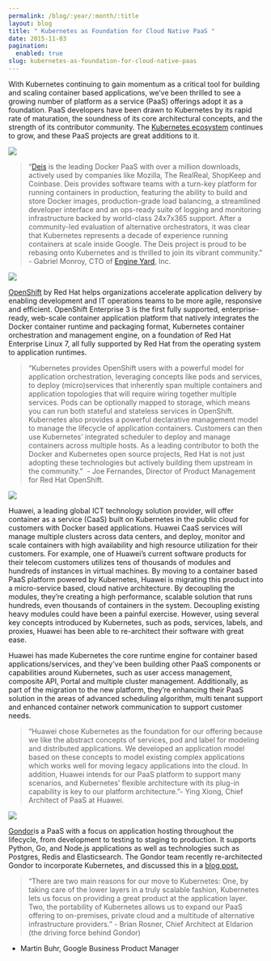 ```yaml
---
permalink: /blog/:year/:month/:title
layout: blog
title: " Kubernetes as Foundation for Cloud Native PaaS "
date: 2015-11-03
pagination:
  enabled: true
slug: kubernetes-as-foundation-for-cloud-native-paas
---
```

With Kubernetes continuing to gain momentum as a critical tool for building and scaling container based applications, we’ve been thrilled to see a growing number of platform as a service (PaaS) offerings adopt it as a foundation. PaaS developers have been drawn to Kubernetes by its rapid rate of maturation, the soundness of its core architectural concepts, and the strength of its contributor community. The [Kubernetes ecosystem](http://blog.kubernetes.io/2015/07/the-growing-kubernetes-ecosystem.html) continues to grow, and these PaaS projects are great additions to it.

[![](http://1.bp.blogspot.com/-xX93tnoIlGo/Vjj2fSc_CDI/AAAAAAAAAi0/lvTkT9jyFog/s400/k8%2Bipaas%2B1.png)](http://1.bp.blogspot.com/-xX93tnoIlGo/Vjj2fSc_CDI/AAAAAAAAAi0/lvTkT9jyFog/s1600/k8%2Bipaas%2B1.png)










> “[Deis](http://deis.io/)&nbsp;is the leading Docker PaaS with over a million downloads, actively used by companies like Mozilla, The RealReal, ShopKeep and Coinbase.&nbsp;Deis provides software teams with a turn-key platform for running containers in production, featuring the ability to build and store Docker images, production-grade load balancing, a streamlined developer interface and an ops-ready suite of logging and monitoring infrastructure backed by world-class 24x7x365 support. After a community-led evaluation of alternative orchestrators, it was clear that Kubernetes represents a decade of experience running containers at scale inside Google. The Deis project is proud to be rebasing onto Kubernetes and is thrilled to join its vibrant community." - Gabriel Monroy, CTO of&nbsp;[Engine Yard](https://www.engineyard.com/), Inc.





[![](http://1.bp.blogspot.com/-1XZFGRHGb34/Vjj2wUtA6pI/AAAAAAAAAi8/SD-qRhVIiIs/s400/k8%2Bipaas%2B2.png)](http://1.bp.blogspot.com/-1XZFGRHGb34/Vjj2wUtA6pI/AAAAAAAAAi8/SD-qRhVIiIs/s1600/k8%2Bipaas%2B2.png)






[OpenShift](http://www.openshift.org/) by Red Hat helps organizations accelerate application delivery by enabling development and IT operations teams to be more agile, responsive and efficient. OpenShift Enterprise 3 is the first fully supported, enterprise-ready, web-scale container application platform that natively integrates the Docker container runtime and packaging format, Kubernetes container orchestration and management engine, on a foundation of Red Hat Enterprise Linux 7, all fully supported by Red Hat from the operating system to application runtimes.  


> “Kubernetes provides OpenShift users with a powerful model for application orchestration, leveraging concepts like pods and services, to deploy (micro)services that inherently span multiple containers and application topologies that will require wiring together multiple services. Pods can be optionally mapped to storage, which means you can run both stateful and stateless services in OpenShift. Kubernetes also provides a powerful declarative management model to manage the lifecycle of application containers. Customers can then use Kubernetes’ integrated scheduler to deploy and manage containers across multiple hosts. As a leading contributor to both the Docker and Kubernetes open source projects, Red Hat is not just adopting these technologies but actively building them upstream in the community.” &nbsp;- Joe Fernandes, Director of Product Management for Red Hat OpenShift.




[![](http://2.bp.blogspot.com/-t3L1CANyhUs/Vjj28Zpf9WI/AAAAAAAAAjE/Ef-PLLmHGvU/s400/k8%2Bipaas%2B3.png)](http://2.bp.blogspot.com/-t3L1CANyhUs/Vjj28Zpf9WI/AAAAAAAAAjE/Ef-PLLmHGvU/s1600/k8%2Bipaas%2B3.png)














Huawei, a leading global ICT technology solution provider, will offer container as a service (CaaS) built on Kubernetes in the public cloud for customers with Docker based applications. Huawei CaaS services will manage multiple clusters across data centers, and deploy, monitor and scale containers with high availability and high resource utilization for their customers. For example, one of Huawei’s current software products for their telecom customers utilizes tens of thousands of modules and hundreds of instances in virtual machines. By moving to a container based PaaS platform powered by Kubernetes, Huawei is migrating this product into a micro-service based, cloud native architecture. By decoupling the modules, they’re creating a high performance, scalable solution that runs hundreds, even thousands of containers in the system. Decoupling existing heavy modules could have been a painful exercise. However, using several key concepts introduced by Kubernetes, such as pods, services, labels, and proxies, Huawei has been able to re-architect their software with great ease.  

Huawei has made Kubernetes the core runtime engine for container based applications/services, and they’ve been building other PaaS components or capabilities around Kubernetes, such as user access management, composite API, Portal and multiple cluster management. Additionally, as part of the migration to the new platform, they’re enhancing their PaaS solution in the areas of advanced scheduling algorithm, multi tenant support and enhanced container network communication to support customer needs.  


> “Huawei chose Kubernetes as the foundation for our offering because we like the abstract concepts of services, pod and label for modeling and distributed applications. We developed an application model based on these concepts to model existing complex applications which works well for moving legacy applications into the cloud. In addition, Huawei intends for our PaaS platform to support many scenarios, and Kubernetes’ flexible architecture with its plug-in capability is key to our platform architecture.”- Ying Xiong, Chief Architect of PaaS at Huawei.





[![](http://2.bp.blogspot.com/-Ys0Zn4IQzn0/Vjj3JIE0BVI/AAAAAAAAAjM/ktwltzVa1GE/s400/k8%2Bipaas%2B4.png)](http://2.bp.blogspot.com/-Ys0Zn4IQzn0/Vjj3JIE0BVI/AAAAAAAAAjM/ktwltzVa1GE/s1600/k8%2Bipaas%2B4.png)








[Gondor](https://gondor.io/)is a PaaS with a focus on application hosting throughout the lifecycle, from development to testing to staging to production. It supports Python, Go, and Node.js applications as well as technologies such as Postgres, Redis and Elasticsearch. The Gondor team recently re-architected Gondor to incorporate Kubernetes, and discussed this in a [blog post.](https://gondor.io/blog/2015/07/21/rebuilding-gondor-kubernetes/)  


> “There are two main reasons for our move to Kubernetes: One, by taking care of the lower layers in a truly scalable fashion, Kubernetes lets us focus on providing a great product at the application layer. Two, the portability of Kubernetes allows us to expand our PaaS offering to on-premises, private cloud and a multitude of alternative infrastructure providers.” - Brian Rosner, Chief Architect at Eldarion (the driving force behind Gondor)

- Martin Buhr, Google Business Product Manager
